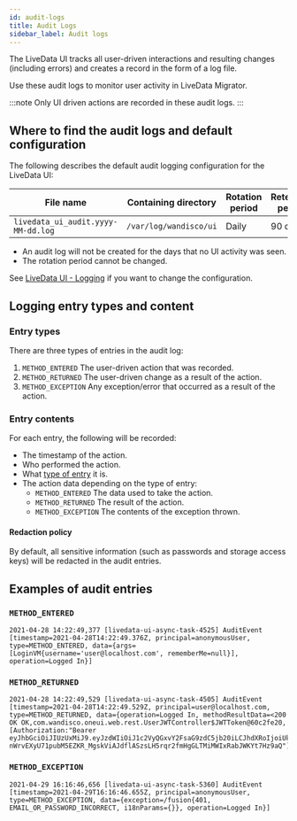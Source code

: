 ```yaml
---
id: audit-logs
title: Audit Logs
sidebar_label: Audit logs
---
```


The LiveData UI tracks all user-driven interactions and resulting changes (including errors) and creates a record in the form of a log file.

Use these audit logs to monitor user activity in LiveData Migrator.

:::note
Only UI driven actions are recorded in these audit logs.
:::

## Where to find the audit logs and default configuration

The following describes the default audit logging configuration for the LiveData UI:

| File name | Containing directory | Rotation period | Retention period |
|---|---|---|---|
| `livedata_ui_audit.yyyy-MM-dd.log` | `/var/log/wandisco/ui` | Daily | 90 days |

* An audit log will not be created for the days that no UI activity was seen.
* The rotation period cannot be changed.

See [LiveData UI - Logging](./configuration-ui.md#logging) if you want to change the configuration.

## Logging entry types and content

### Entry types

There are three types of entries in the audit log:

1. `METHOD_ENTERED` The user-driven action that was recorded.
1. `METHOD_RETURNED` The user-driven change as a result of the action.
1. `METHOD_EXCEPTION` Any exception/error that occurred as a result of the action.

### Entry contents

For each entry, the following will be recorded:

* The timestamp of the action.
* Who performed the action.
* What [type of entry](#entry-types) it is.
* The action data depending on the type of entry:
  * `METHOD_ENTERED` The data used to take the action.
  * `METHOD_RETURNED` The result of the action.
  * `METHOD_EXCEPTION` The contents of the exception thrown.

#### Redaction policy

By default, all sensitive information (such as passwords and storage access keys) will be redacted in the audit entries.

## Examples of audit entries

### `METHOD_ENTERED`

```text title="Example of a user login request"
2021-04-28 14:22:49,377 [livedata-ui-async-task-4525] AuditEvent [timestamp=2021-04-28T14:22:49.376Z, principal=anonymousUser, type=METHOD_ENTERED, data={args=[LoginVM{username='user@localhost.com', rememberMe=null}], operation=Logged In}]
```

### `METHOD_RETURNED`

```text title=" Example result of user login request"
2021-04-28 14:22:49,529 [livedata-ui-async-task-4505] AuditEvent [timestamp=2021-04-28T14:22:49.529Z, principal=user@localhost.com, type=METHOD_RETURNED, data={operation=Logged In, methodResultData=<200 OK OK,com.wandisco.oneui.web.rest.UserJWTController$JWTToken@60c2fe20,[Authorization:"Bearer eyJhbGciOiJIUzUxMiJ9.eyJzdWIiOiJ1c2VyQGxvY2FsaG9zdC5jb20iLCJhdXRoIjoiUk9MRV9BRE1JTiIsImV4cCI6MTYxOTc5MjU2OX0.3HvgOb82_UpEk_Yy-nWrvEXyU71pubM5EZKR_MgskViAJdflASzsLH5rqr2fmHgGLTMiMWIxRabJWKYt7Hz9aQ"]>}]
```

### `METHOD_EXCEPTION`

```text title=" Example of a failed user login request"
2021-04-29 16:16:46,656 [livedata-ui-async-task-5360] AuditEvent [timestamp=2021-04-29T16:16:46.655Z, principal=anonymousUser, type=METHOD_EXCEPTION, data={exception=/fusion{401, EMAIL_OR_PASSWORD_INCORRECT, i18nParams={}}, operation=Logged In}]
```

